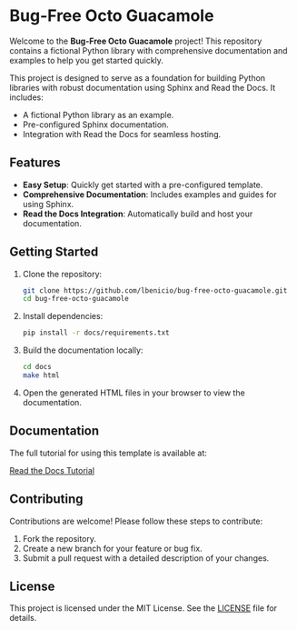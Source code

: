 # Bug-Free Octo Guacamole

Welcome to the **Bug-Free Octo Guacamole** project! This repository contains a fictional Python library with comprehensive documentation and examples to help you get started quickly.

This project is designed to serve as a foundation for building Python libraries with robust documentation using Sphinx and Read the Docs. It includes:

- A fictional Python library as an example.
- Pre-configured Sphinx documentation.
- Integration with Read the Docs for seamless hosting.

## Features

- **Easy Setup**: Quickly get started with a pre-configured template.
- **Comprehensive Documentation**: Includes examples and guides for using Sphinx.
- **Read the Docs Integration**: Automatically build and host your documentation.

## Getting Started

1. Clone the repository:
   ```bash
   git clone https://github.com/lbenicio/bug-free-octo-guacamole.git
   cd bug-free-octo-guacamole
   ```

2. Install dependencies:
   ```bash
   pip install -r docs/requirements.txt
   ```

3. Build the documentation locally:
   ```bash
   cd docs
   make html
   ```

4. Open the generated HTML files in your browser to view the documentation.

## Documentation

The full tutorial for using this template is available at:

[Read the Docs Tutorial](https://docs.readthedocs.io/en/stable/tutorial/)

## Contributing

Contributions are welcome! Please follow these steps to contribute:

1. Fork the repository.
2. Create a new branch for your feature or bug fix.
3. Submit a pull request with a detailed description of your changes.

## License

This project is licensed under the MIT License. See the [LICENSE](LICENSE) file for details.
